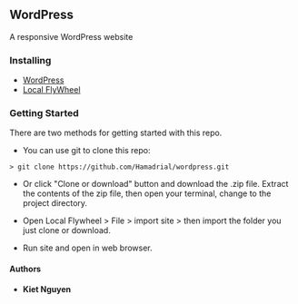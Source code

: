 ## WordPress

A responsive WordPress website

### Installing
* [WordPress](https://wordpress.org/)
* [Local FlyWheel](https://local.getflywheel.com/)

### Getting Started

There are two methods for getting started with this repo.

* You can use git to clone this repo:
```
> git clone https://github.com/Hamadrial/wordpress.git
```

* Or click "Clone or download" button and download the .zip file.  Extract the contents of the zip file, then open your terminal, change to the project directory.

* Open Local Flywheel > File > import site > then import the folder you just clone or download.

* Run site and open in web browser.


#### Authors

* **Kiet Nguyen**
